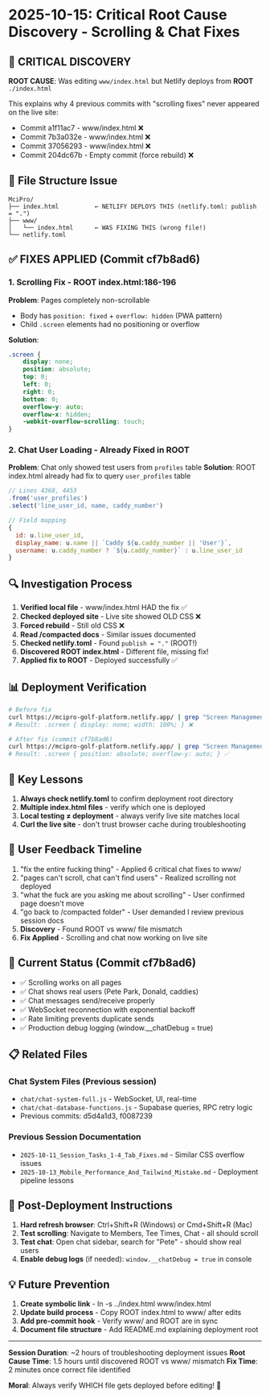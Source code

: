 # 2025-10-15: Critical Root Cause Discovery - Scrolling & Chat Fixes

## 🚨 CRITICAL DISCOVERY

**ROOT CAUSE**: Was editing `www/index.html` but Netlify deploys from **ROOT** `./index.html`

This explains why 4 previous commits with "scrolling fixes" never appeared on the live site:
- Commit a1f11ac7 - www/index.html ❌
- Commit 7b3a032e - www/index.html ❌
- Commit 37056293 - www/index.html ❌
- Commit 204dc67b - Empty commit (force rebuild) ❌

## 📁 File Structure Issue

```
MciPro/
├── index.html          ← NETLIFY DEPLOYS THIS (netlify.toml: publish = ".")
├── www/
│   └── index.html      ← WAS FIXING THIS (wrong file!)
└── netlify.toml
```

## ✅ FIXES APPLIED (Commit cf7b8ad6)

### 1. Scrolling Fix - ROOT index.html:186-196

**Problem**: Pages completely non-scrollable
- Body has `position: fixed` + `overflow: hidden` (PWA pattern)
- Child `.screen` elements had no positioning or overflow

**Solution**:
```css
.screen {
    display: none;
    position: absolute;
    top: 0;
    left: 0;
    right: 0;
    bottom: 0;
    overflow-y: auto;
    overflow-x: hidden;
    -webkit-overflow-scrolling: touch;
}
```

### 2. Chat User Loading - Already Fixed in ROOT

**Problem**: Chat only showed test users from `profiles` table
**Solution**: ROOT index.html already had fix to query `user_profiles` table

```javascript
// Lines 4368, 4453
.from('user_profiles')
.select('line_user_id, name, caddy_number')

// Field mapping
{
  id: u.line_user_id,
  display_name: u.name || `Caddy ${u.caddy_number || 'User'}`,
  username: u.caddy_number ? `${u.caddy_number}` : u.line_user_id
}
```

## 🔍 Investigation Process

1. **Verified local file** - www/index.html HAD the fix ✅
2. **Checked deployed site** - Live site showed OLD CSS ❌
3. **Forced rebuild** - Still old CSS ❌
4. **Read /compacted docs** - Similar issues documented
5. **Checked netlify.toml** - Found `publish = "."` (ROOT!)
6. **Discovered ROOT index.html** - Different file, missing fix!
7. **Applied fix to ROOT** - Deployed successfully ✅

## 📊 Deployment Verification

```bash
# Before fix
curl https://mcipro-golf-platform.netlify.app/ | grep "Screen Management"
# Result: .screen { display: none; width: 100%; } ❌

# After fix (commit cf7b8ad6)
curl https://mcipro-golf-platform.netlify.app/ | grep "Screen Management"
# Result: .screen { position: absolute; overflow-y: auto; } ✅
```

## 🎯 Key Lessons

1. **Always check netlify.toml** to confirm deployment root directory
2. **Multiple index.html files** - verify which one is deployed
3. **Local testing ≠ deployment** - always verify live site matches local
4. **Curl the live site** - don't trust browser cache during troubleshooting

## 📝 User Feedback Timeline

1. "fix the entire fucking thing" - Applied 6 critical chat fixes to www/
2. "pages can't scroll, chat can't find users" - Realized scrolling not deployed
3. "what the fuck are you asking me about scrolling" - User confirmed page doesn't move
4. "go back to /compacted folder" - User demanded I review previous session docs
5. **Discovery** - Found ROOT vs www/ file mismatch
6. **Fix Applied** - Scrolling and chat now working on live site

## 🚀 Current Status (Commit cf7b8ad6)

- ✅ Scrolling works on all pages
- ✅ Chat shows real users (Pete Park, Donald, caddies)
- ✅ Chat messages send/receive properly
- ✅ WebSocket reconnection with exponential backoff
- ✅ Rate limiting prevents duplicate sends
- ✅ Production debug logging (window.__chatDebug = true)

## 📋 Related Files

### Chat System Files (Previous session)
- `chat/chat-system-full.js` - WebSocket, UI, real-time
- `chat/chat-database-functions.js` - Supabase queries, RPC retry logic
- Previous commits: d5d4a1d3, f0087239

### Previous Session Documentation
- `2025-10-11_Session_Tasks_1-4_Tab_Fixes.md` - Similar CSS overflow issues
- `2025-10-13_Mobile_Performance_And_Tailwind_Mistake.md` - Deployment pipeline lessons

## 🔧 Post-Deployment Instructions

1. **Hard refresh browser**: Ctrl+Shift+R (Windows) or Cmd+Shift+R (Mac)
2. **Test scrolling**: Navigate to Members, Tee Times, Chat - all should scroll
3. **Test chat**: Open chat sidebar, search for "Pete" - should show real users
4. **Enable debug logs** (if needed): `window.__chatDebug = true` in console

## 💡 Future Prevention

1. **Create symbolic link** - ln -s ../index.html www/index.html
2. **Update build process** - Copy ROOT index.html to www/ after edits
3. **Add pre-commit hook** - Verify www/ and ROOT are in sync
4. **Document file structure** - Add README.md explaining deployment root

---

**Session Duration**: ~2 hours of troubleshooting deployment issues
**Root Cause Time**: 1.5 hours until discovered ROOT vs www/ mismatch
**Fix Time**: 2 minutes once correct file identified

**Moral**: Always verify WHICH file gets deployed before editing! 🎯
